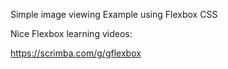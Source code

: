 Simple image viewing Example using Flexbox CSS

Nice Flexbox learning videos:

https://scrimba.com/g/gflexbox

